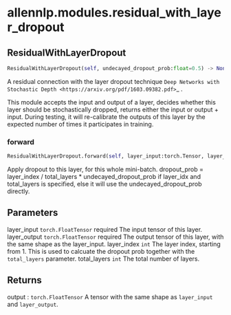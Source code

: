# allennlp.modules.residual_with_layer_dropout

## ResidualWithLayerDropout
```python
ResidualWithLayerDropout(self, undecayed_dropout_prob:float=0.5) -> None
```

A residual connection with the layer dropout technique `Deep Networks with Stochastic
Depth <https://arxiv.org/pdf/1603.09382.pdf>`_ .

This module accepts the input and output of a layer, decides whether this layer should
be stochastically dropped, returns either the input or output + input. During testing,
it will re-calibrate the outputs of this layer by the expected number of times it
participates in training.

### forward
```python
ResidualWithLayerDropout.forward(self, layer_input:torch.Tensor, layer_output:torch.Tensor, layer_index:int=None, total_layers:int=None) -> torch.Tensor
```

Apply dropout to this layer, for this whole mini-batch.
dropout_prob = layer_index / total_layers * undecayed_dropout_prob if layer_idx and
total_layers is specified, else it will use the undecayed_dropout_prob directly.

Parameters
----------
layer_input ``torch.FloatTensor`` required
    The input tensor of this layer.
layer_output ``torch.FloatTensor`` required
    The output tensor of this layer, with the same shape as the layer_input.
layer_index ``int``
    The layer index, starting from 1. This is used to calcuate the dropout prob
    together with the `total_layers` parameter.
total_layers ``int``
    The total number of layers.

Returns
-------
output : ``torch.FloatTensor``
    A tensor with the same shape as `layer_input` and `layer_output`.


